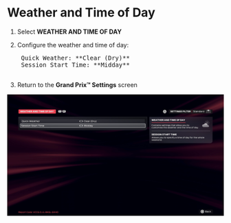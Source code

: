 # Weather and Time of Day

1. Select **WEATHER AND TIME OF DAY**
2. Configure the weather and time of day:

    <pre>
    Quick Weather: **Clear (Dry)**
    Session Start Time: **Midday**
    </pre>

3. Return to the **Grand Prix™ Settings** screen

![Weather](../assets/screenshots/weather.png)